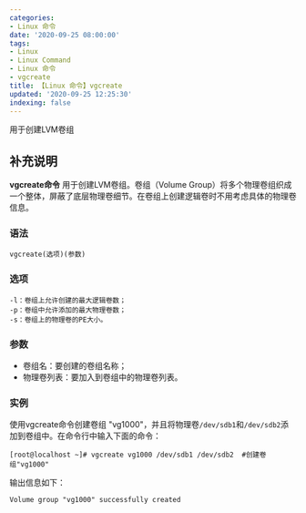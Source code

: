 ```yaml
---
categories:
- Linux 命令
date: '2020-09-25 08:00:00'
tags:
- Linux
- Linux Command
- Linux 命令
- vgcreate
title: 【Linux 命令】vgcreate
updated: '2020-09-25 12:25:30'
indexing: false
---
```


用于创建LVM卷组

## 补充说明

**vgcreate命令** 用于创建LVM卷组。卷组（Volume Group）将多个物理卷组织成一个整体，屏蔽了底层物理卷细节。在卷组上创建逻辑卷时不用考虑具体的物理卷信息。

###  语法

```shell
vgcreate(选项)(参数)
```

###  选项

```shell
-l：卷组上允许创建的最大逻辑卷数；
-p：卷组中允许添加的最大物理卷数；
-s：卷组上的物理卷的PE大小。
```

###  参数

*   卷组名：要创建的卷组名称；
*   物理卷列表：要加入到卷组中的物理卷列表。

###  实例

使用vgcreate命令创建卷组 "vg1000"，并且将物理卷`/dev/sdb1`和`/dev/sdb2`添加到卷组中。在命令行中输入下面的命令：

```shell
[root@localhost ~]# vgcreate vg1000 /dev/sdb1 /dev/sdb2  #创建卷组"vg1000"
```

输出信息如下：

```shell
Volume group "vg1000" successfully created
```


<!-- Linux命令行搜索引擎：https://jaywcjlove.github.io/linux-command/ -->